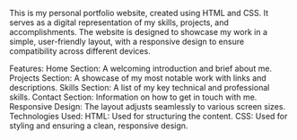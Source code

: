 This is my personal portfolio website, created using HTML and CSS. It serves as a digital representation of my skills, projects, and accomplishments. The website is designed to showcase my work in a simple, user-friendly layout, with a responsive design to ensure compatibility across different devices.

Features:
Home Section: A welcoming introduction and brief about me.
Projects Section: A showcase of my most notable work with links and descriptions.
Skills Section: A list of my key technical and professional skills.
Contact Section: Information on how to get in touch with me.
Responsive Design: The layout adjusts seamlessly to various screen sizes.
Technologies Used:
HTML: Used for structuring the content.
CSS: Used for styling and ensuring a clean, responsive design.
